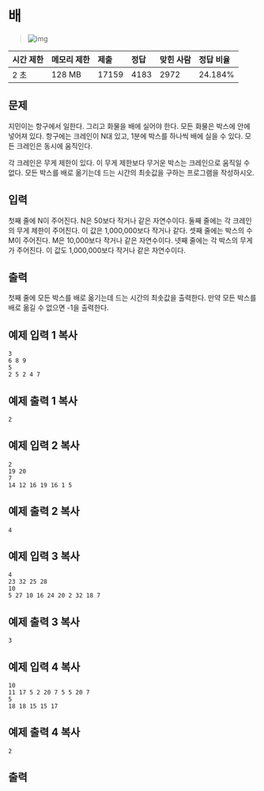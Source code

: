 # 배

> ![img](https://d2gd6pc034wcta.cloudfront.net/tier/11.svg) 

| 시간 제한 | 메모리 제한 | 제출  | 정답 | 맞힌 사람 | 정답 비율 |
| :-------- | :---------- | :---- | :--- | :-------- | :-------- |
| 2 초      | 128 MB      | 17159 | 4183 | 2972      | 24.184%   |

## 문제

지민이는 항구에서 일한다. 그리고 화물을 배에 실어야 한다. 모든 화물은 박스에 안에 넣어져 있다. 항구에는 크레인이 N대 있고, 1분에 박스를 하나씩 배에 실을 수 있다. 모든 크레인은 동시에 움직인다.

각 크레인은 무게 제한이 있다. 이 무게 제한보다 무거운 박스는 크레인으로 움직일 수 없다. 모든 박스를 배로 옮기는데 드는 시간의 최솟값을 구하는 프로그램을 작성하시오.

## 입력

첫째 줄에 N이 주어진다. N은 50보다 작거나 같은 자연수이다. 둘째 줄에는 각 크레인의 무게 제한이 주어진다. 이 값은 1,000,000보다 작거나 같다. 셋째 줄에는 박스의 수 M이 주어진다. M은 10,000보다 작거나 같은 자연수이다. 넷째 줄에는 각 박스의 무게가 주어진다. 이 값도 1,000,000보다 작거나 같은 자연수이다.

## 출력

첫째 줄에 모든 박스를 배로 옮기는데 드는 시간의 최솟값을 출력한다. 만약 모든 박스를 배로 옮길 수 없으면 -1을 출력한다.

## 예제 입력 1 복사

```
3
6 8 9
5
2 5 2 4 7
```

## 예제 출력 1 복사

```
2
```

## 예제 입력 2 복사

```
2
19 20
7
14 12 16 19 16 1 5
```

## 예제 출력 2 복사

```
4
```

## 예제 입력 3 복사

```
4
23 32 25 28
10
5 27 10 16 24 20 2 32 18 7
```

## 예제 출력 3 복사

```
3
```

## 예제 입력 4 복사

```
10
11 17 5 2 20 7 5 5 20 7
5
18 18 15 15 17
```

## 예제 출력 4 복사

```
2
```





## 출력

